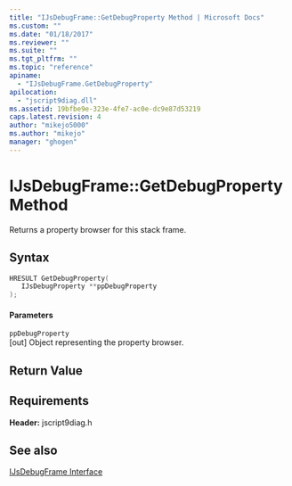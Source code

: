 ```yaml
---
title: "IJsDebugFrame::GetDebugProperty Method | Microsoft Docs"
ms.custom: ""
ms.date: "01/18/2017"
ms.reviewer: ""
ms.suite: ""
ms.tgt_pltfrm: ""
ms.topic: "reference"
apiname: 
  - "IJsDebugFrame.GetDebugProperty"
apilocation: 
  - "jscript9diag.dll"
ms.assetid: 19bfbe9e-323e-4fe7-ac0e-dc9e87d53219
caps.latest.revision: 4
author: "mikejo5000"
ms.author: "mikejo"
manager: "ghogen"
---
```

# IJsDebugFrame::GetDebugProperty Method
Returns a property browser for this stack frame.  
  
## Syntax  
  
```cpp
HRESULT GetDebugProperty(  
   IJsDebugProperty **ppDebugProperty  
);  
```  
  
#### Parameters  
 `ppDebugProperty`  
 [out] Object representing the property browser.  
  
## Return Value  
  
## Requirements  
 **Header:** jscript9diag.h  
  
## See also  
 [IJsDebugFrame Interface](../../winscript/reference/ijsdebugframe-interface.md)